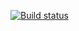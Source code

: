 [![Build status](https://ci.appveyor.com/api/projects/status/umhr9n6fl96km54f?svg=true)](https://ci.appveyor.com/project/GalaChernikova/autoqa-selenide)